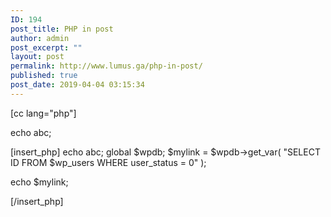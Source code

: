 ```yaml
---
ID: 194
post_title: PHP in post
author: admin
post_excerpt: ""
layout: post
permalink: http://www.lumus.ga/php-in-post/
published: true
post_date: 2019-04-04 03:15:34
---
```

[cc lang="php"]

echo abc;


[insert_php]
echo abc;
global $wpdb;
$mylink = $wpdb-&gt;get_var( "SELECT ID FROM $wp_users WHERE user_status = 0" );

echo $mylink;

[/insert_php]